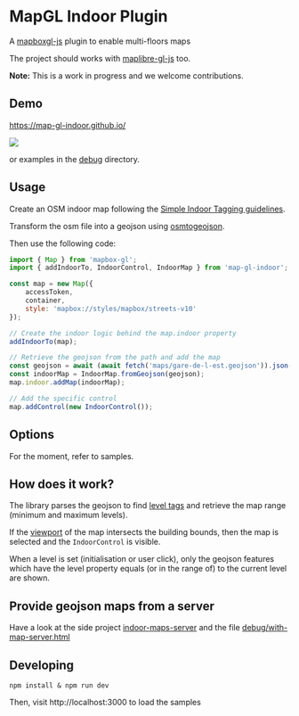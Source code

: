 # MapGL Indoor Plugin

A [mapboxgl-js](https://github.com/mapbox/mapbox-gl-js) plugin to enable multi-floors maps

The project should works with [maplibre-gl-js](https://github.com/maplibre/maplibre-gl-js) too.

__Note:__ This is a work in progress and we welcome contributions.


## Demo

https://map-gl-indoor.github.io/

<img src="https://user-images.githubusercontent.com/3089186/81498920-f2ed3300-92c7-11ea-8314-1a5175c5e73a.png" style="max-width:600px" />

or examples in the [debug](debug) directory.

## Usage

Create an OSM indoor map following the [Simple Indoor Tagging guidelines](https://wiki.openstreetmap.org/wiki/Simple_Indoor_Tagging).

Transform the osm file into a geojson using [osmtogeojson](https://github.com/tyrasd/osmtogeojson).

Then use the following code:

```js
import { Map } from 'mapbox-gl';
import { addIndoorTo, IndoorControl, IndoorMap } from 'map-gl-indoor';

const map = new Map({
    accessToken,
    container,
    style: 'mapbox://styles/mapbox/streets-v10'
});

// Create the indoor logic behind the map.indoor property
addIndoorTo(map);

// Retrieve the geojson from the path and add the map
const geojson = await (await fetch('maps/gare-de-l-est.geojson')).json();
const indoorMap = IndoorMap.fromGeojson(geojson);
map.indoor.addMap(indoorMap);

// Add the specific control
map.addControl(new IndoorControl());
```

## Options

For the moment, refer to samples.


## How does it work?

The library parses the geojson to find [level tags](https://wiki.openstreetmap.org/wiki/Key:level) and retrieve the map range (minimum and maximum levels).

If the [viewport](https://github.com/mapbox/mapbox-gl-js/blob/master/src/ui/map.js#L601) of the map intersects the building bounds, then the map is selected and the `IndoorControl` is visible.

When a level is set (initialisation or user click), only the geojson features which have the level property equals (or in the range of) to the current level are shown.


## Provide geojson maps from a server

Have a look at the side project [indoor-maps-server](https://github.com/map-gl-indoor/indoor-maps-server) and the file [debug/with-map-server.html](debug/with-map-server.html)

## Developing

    npm install & npm run dev

Then, visit http://localhost:3000 to load the samples
